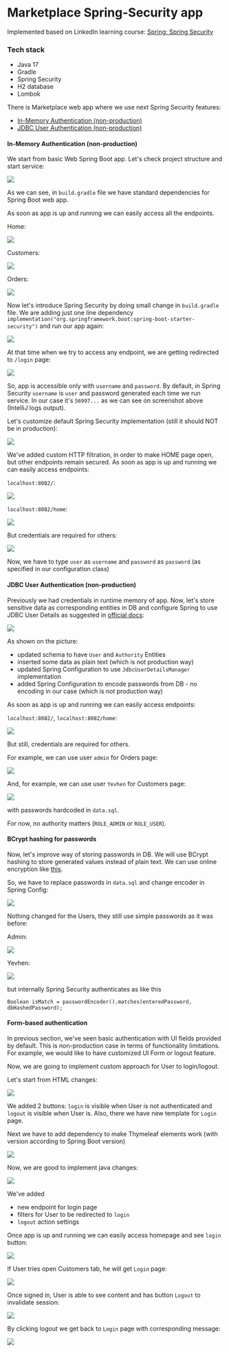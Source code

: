# Marketplace Spring-Security app

Implemented based on LinkedIn learning course:
[Spring: Spring Security](https://www.linkedin.com/learning/spring-spring-security-15832928)

### Tech stack

- Java 17
- Gradle
- Spring Security
- H2 database
- Lombok

There is Marketplace web app where we use next Spring Security features:

* [In-Memory Authentication (non-production)](#in-memory-authentication-non-production)
* [JDBC User Authentication (non-production)](#jdbc-user-authentication-non-production)

#### In-Memory Authentication (non-production)

We start from basic Web Spring Boot app.
Let's check project structure and start service:

![](picture/1.PNG)

As we can see, in `build.gradle` file we have standard dependencies for Spring Boot web app.

As soon as app is up and running we can easily access all the endpoints.

Home:

![](picture/2.PNG)

Customers:

![](picture/3.PNG)

Orders:

![](picture/4.PNG)

Now let's introduce Spring Security by doing small change in `build.gradle` file.
We are adding just one line dependency `implementation("org.springframework.boot:spring-boot-starter-security")`
and run our app again:

![](picture/5.PNG)

At that time when we try to access any endpoint, we are getting redirected to `/login` page:

![](picture/6.PNG)

So, app is accessible only with `username` and `password`.
By default, in Spring Security `username` is `user` and password generated each time we run service.
In our case it's `56997...` as we can see on screenshot above (IntelliJ logs output).

Let's customize default Spring Security implementation (still it should NOT be in production):

![](picture/7.PNG)

We've added custom HTTP filtration, in order to make HOME page open, but other endpoints remain secured.
As soon as app is up and running we can easily access endpoints:

`localhost:8082/`:

![](picture/8.PNG)

`localhost:8082/home`:

![](picture/9.PNG)

But credentials are required for others:

![](picture/10.PNG)

Now, we have to type `user` as `username` and `password` as `password` (as specified in our configuration class)

#### JDBC User Authentication (non-production)

Previously we had credentials in runtime memory of app.
Now, let's store sensitive data as corresponding entities in DB
and configure Spring to use JDBC User Details as suggested in
[official docs](https://docs.spring.io/spring-security/reference/servlet/appendix/database-schema.html#_user_schema):

![](picture/11.PNG)

As shown on the picture:

- updated schema to have `User` and `Authority` Entities
- inserted some data as plain text (which is not production way)
- updated Spring Configuration to use  `JdbcUserDetailsManager` implementation
- added Spring Configuration to encode passwords from DB - no encoding in our case (which is not production way)

As soon as app is up and running we can easily access endpoints:

`localhost:8082/`, `localhost:8082/home`:

![](picture/12.PNG)

But still, credentials are required for others.

For example, we can use user `admin` for Orders page:

![](picture/13.PNG)

And, for example, we can use user `Yevhen` for Customers page:

![](picture/14.PNG)

with passwords hardcoded in `data.sql`.

For now, no authority matters (`ROLE_ADMIN` or `ROLE_USER`).

#### BCrypt hashing for passwords

Now, let's improve way of storing passwords in DB.
We will use BCrypt hashing to store generated values instead of plain text.
We can use online encryption like [this](https://bcrypt-generator.com/).

So, we have to replace passwords in `data.sql` and change encoder in Spring Config:

![](picture/15.PNG)

Nothing changed for the Users, they still use simple passwords as it was before:

Admin:

![](picture/16.PNG)

Yevhen:

![](picture/17.PNG)

but internally Spring Security authenticates as like this 

`Boolean isMatch = passwordEncoder().matches(enteredPassword, dbHashedPassword);`

#### Form-based authentication

In previous section, we've seen basic authentication with UI fields provided by default.
This is non-production case in terms of functionality limitations. 
For example, we would like to have customized UI Form or logout feature.

Now, we are going to implement custom approach for User to login/logout.

Let's start from HTML changes:

![](picture/18.PNG)

We added 2 buttons: `login` is visible when User is not authenticated and `logout` is visible when User is.
Also, there we have new template for `Login` page.

Next we have to add dependency to make Thymeleaf elements work (with version according to Spring Boot version)

![](picture/19.PNG)
 
Now, we are good to implement java changes:

![](picture/20.PNG)

We've added 
- new endpoint for login page
- filters for User to be redirected to `login` 
- `logout` action settings

Once app is up and running we can easily access homepage and see `login` button:

![](picture/21.PNG)

If User tries open Customers tab, he will get `Login` page:

![](picture/22.PNG)

Once signed in, User is able to see content and has button `Logout` to invalidate session: 

![](picture/23.PNG)

By clicking logout we get back to `Login` page with corresponding message:

![](picture/24.PNG)


